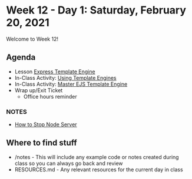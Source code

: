 # Week 12 - Day 1: Saturday, February 20, 2021

Welcome to Week 12!

## Agenda

- Lesson [Express Template Engine](https://learn.digitalcrafts.com/flex/lessons/back-end-foundations/express-template-engine/)
- In-Class Activity: [Using Template Engines](https://github.com/DigitalCraftsStudents/hyb-fl-11-2020-cohort/blob/main/lectures/week-12/day-1/Using%20template%20engines%20with%20Express.pdf)
- In-Class Activity: [Master EJS Template Engine](https://spark.adobe.com/page/79aQYQvvZ3YzE/)
- Wrap up/Exit Ticket
  - Office hours reminder

### NOTES

- [How to Stop Node Server](https://dev.to/dvddpl/how-to-kill-a-node-process-5d13?fbclid=IwAR0nPc6g5dGTVufBjIkuUQsFN8nFVJd_Qjj-VQLl81j2E7N1IxC3adBGNgk)


## Where to find stuff
- /notes - This will include any example code or notes created during class so you can always go back and review
- RESOURCES.md - Any relevant resources for the current day in class

